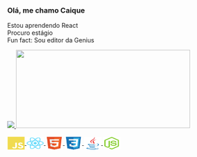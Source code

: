 ### Olá, me chamo Caique

Estou aprendendo React <br>
Procuro estágio <br>
Fun fact: Sou editor da Genius

<div align="left" display="flex">
  <a href="https://github.com/kiq17">
  <img height="180em" src="https://github-readme-stats.vercel.app/api?username=kiq17&show_icons=true&theme=tokyonight&include_all_commits=true&count_private=true"/>
  <img height="180em" width="400em" src="https://github-readme-stats.vercel.app/api/top-langs/?username=kiq17&layout=compact&langs_count=7&theme=tokyonight"/>
</div>
  
 <div style="display: inline_block"><br>
  <img align="center" alt="Caique-Js" height="30" width="40" src="https://raw.githubusercontent.com/devicons/devicon/master/icons/javascript/javascript-plain.svg">
  <img align="center" alt="Caique-React" height="30" width="40" src="https://raw.githubusercontent.com/devicons/devicon/master/icons/react/react-original.svg">
  <img align="center" alt="Caique-HTML" height="30" width="40" src="https://raw.githubusercontent.com/devicons/devicon/master/icons/html5/html5-original.svg">
  <img align="center" alt="Caique-CSS" height="30" width="40" src="https://raw.githubusercontent.com/devicons/devicon/master/icons/css3/css3-original.svg">
  <img align="center" alt="Caique-Java" height="30" width="40" src="https://raw.githubusercontent.com/devicons/devicon/master/icons/java/java-original.svg">
  <img align="center" alt="Caique-Node" height="30" width="40" src="https://raw.githubusercontent.com/devicons/devicon/master/icons/nodejs/nodejs-original.svg">
</div>
